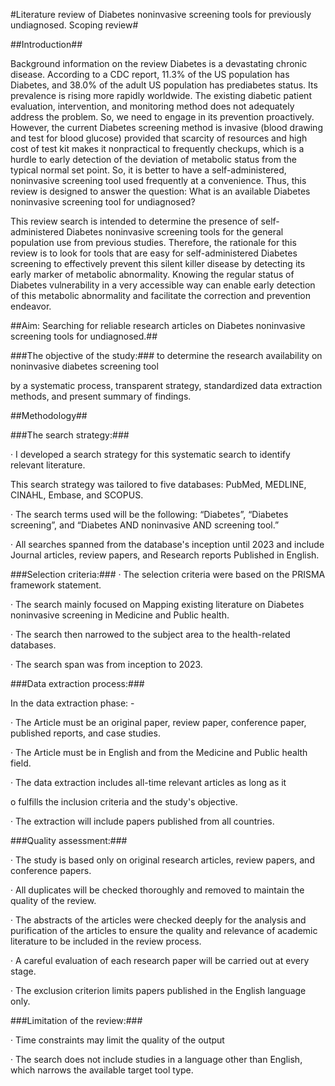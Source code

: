#Literature review of Diabetes noninvasive screening tools for previously undiagnosed. Scoping review#

##Introduction##

Background information on the review Diabetes is a devastating chronic disease. According to a CDC report, 11.3% of the US population has Diabetes, and 38.0% of the adult US population has prediabetes status. Its prevalence is rising more rapidly worldwide. The existing diabetic patient evaluation, intervention, and monitoring method does not adequately address the problem. So, we need to engage in its prevention proactively. However, the current Diabetes screening method is invasive (blood drawing and test for blood glucose) provided that scarcity of resources and high cost of test kit makes it nonpractical to frequently checkups, which is a hurdle to early detection of the deviation of metabolic status from the typical normal set point. So, it is better to have a self-administered, noninvasive screening tool used frequently at a convenience. Thus, this review is designed to answer the question: What is an available Diabetes noninvasive screening tool for undiagnosed?

This review search is intended to determine the presence of self-administered Diabetes noninvasive screening tools for the general population use from previous studies. Therefore, the rationale for this review is to look for tools that are easy for self-administered Diabetes screening to effectively prevent this silent killer disease by detecting its early marker of metabolic abnormality. Knowing the regular status of Diabetes vulnerability in a very accessible way can enable early detection of this metabolic abnormality and facilitate the correction and prevention endeavor.

##Aim: Searching for reliable research articles on Diabetes noninvasive screening tools for undiagnosed.##

###The objective of the study:### to determine the research availability on noninvasive diabetes screening tool

by a systematic process, transparent strategy, standardized data extraction methods, and present summary of findings.

##Methodology##

###The search strategy:###

· I developed a search strategy for this systematic search to identify relevant literature.

This search strategy was tailored to five databases: PubMed, MEDLINE, CINAHL, Embase, and SCOPUS.

· The search terms used will be the following: “Diabetes”, “Diabetes screening”, and “Diabetes AND noninvasive AND screening tool.”

· All searches spanned from the database's inception until 2023 and include Journal articles, review papers, and Research reports Published in English.

###Selection criteria:### · The selection criteria were based on the PRISMA framework statement.

· The search mainly focused on Mapping existing literature on Diabetes noninvasive screening in Medicine and Public health.

· The search then narrowed to the subject area to the health-related databases.

· The search span was from inception to 2023.

###Data extraction process:###

In the data extraction phase: -

· The Article must be an original paper, review paper, conference paper, published reports, and case studies.

· The Article must be in English and from the Medicine and Public health field.

· The data extraction includes all-time relevant articles as long as it

o fulfills the inclusion criteria and the study's objective.

· The extraction will include papers published from all countries.

###Quality assessment:###

· The study is based only on original research articles, review papers, and conference papers.

· All duplicates will be checked thoroughly and removed to maintain the quality of the review.

· The abstracts of the articles were checked deeply for the analysis and purification of the articles to ensure the quality and relevance of academic literature to be included in the review process.

· A careful evaluation of each research paper will be carried out at every stage.

· The exclusion criterion limits papers published in the English language only.

###Limitation of the review:###

· Time constraints may limit the quality of the output

· The search does not include studies in a language other than English, which narrows the available target tool type.
